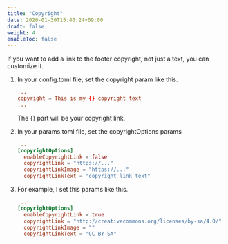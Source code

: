 ```yaml
---
title: "Copyright"
date: 2020-01-30T15:40:24+09:00
draft: false
weight: 4
enableToc: false
---
```


If you want to add a link to the footer copyright, not just a text, you can customize it.

1. In your config.toml file, set the copyright param like this.

    ```toml
    ...
    copyright = This is my {} copyright text
    ...
    ```

    The {} part will be your copyright link.

2. In your params.toml file, set the copyrightOptions params

    ```toml
    ...
    [copyrightOptions]
      enableCopyrightLink = false
      copyrightLink = "https://..."
      copyrightLinkImage = "https://..."
      copyrightLinkText = "copyright link text"
    ```

3. For example, I set this params like this.

    ```toml
    ...
    [copyrightOptions]
      enableCopyrightLink = true
      copyrightLink = "http://creativecommons.org/licenses/by-sa/4.0/"
      copyrightLinkImage = ""
      copyrightLinkText = "CC BY-SA"
    ```